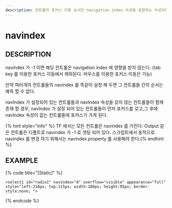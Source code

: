 ```yaml
---
description: 컨트롤의 포커스 이동 순서인 navigation index 속성을 설정하는 속성이다.
---
```


# navindex

## DESCRIPTION

navindex 가 -1 이면 해당 컨트롤은 navigation index 에 영향을 받지 않는다. 
(tab key 를 이용한 포커스 이동에서 제외된다. 마우스를 이용한 포커스 이동은 가능)

만약 여러개의 컨트롤들의 navindex 를 똑같이 설정 해 두면 그 컨트롤들 간의 순서는 예측 할 수 없다.

navIndex 가 설정되어 있는 컨트롤들과 navIndex 속성을 갖지 않는 컨트롤들이 함께 존재 할 경우, 
navIndex 가 설정 되어 있는 컨트롤들이 먼저 포커스를 갖고,그 후에 navIndex 속성이 없는 컨트롤들에 포커스가 가게 된다.

{% hint style="info" %}
TF 에서는 모든 컨트롤은 navindex 를 가진다. Output 같은 컨트롤은 디폴트로 navindex 가 -1 로 셋팅 되어 있다.
스크립트에서 동적으로 navindex 를 변경 하기 위해서는 navindex property 를 사용해야 한다.{% endhint %}

## EXAMPLE

{% code title="\[Static\]" %}
```markup
<select1 id="radio1" navindex="8" overflow="visible" appearance="full" 
style="left:210px; top:115px; width:180px; height:95px; border-style:none; ">  
```
{% endcode %}

